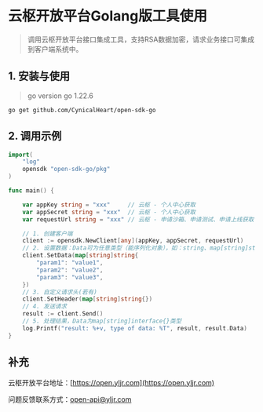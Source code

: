 # 云枢开放平台Golang版工具使用

> 调用云枢开放平台接口集成工具，支持RSA数据加密，请求业务接口可集成到客户端系统中。

## 1. 安装与使用

> go version
> go 1.22.6

```shell
go get github.com/CynicalHeart/open-sdk-go
```

## 2. 调用示例

```go
import(
    "log"
    opensdk "open-sdk-go/pkg"
)

func main() {

	var appKey string = "xxx"     // 云枢 - 个人中心获取
	var appSecret string = "xxx"  // 云枢 - 个人中心获取
	var requestUrl string = "xxx" // 云枢 - 申请沙箱、申请测试、申请上线获取

	// 1. 创建客户端
	client := opensdk.NewClient[any](appKey, appSecret, requestUrl)
	// 2. 设置数据：Data可为任意类型（能序列化对象），如：string、map[string]string、struct{}等
	client.SetData(map[string]string{
		"param1": "value1",
		"param2": "value2",
		"param3": "value3",
	})
	// 3. 自定义请求头(若有)
	client.SetHeader(map[string]string{})
	// 4. 发送请求
	result := client.Send()
	// 5. 处理结果，Data为map[string]interface{}类型
	log.Printf("result: %+v, type of data: %T", result, result.Data)
}
```

## 补充

云枢开放平台地址：[https://open.yljr.com](https://open.yljr.com)

问题反馈联系方式：[open-api@yljr.com](open-api@yljr.com)